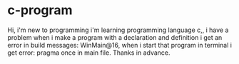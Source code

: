 # c-program
Hi, i'm new to programming i'm learning programming language c,, i have a problem when i make a program with a declaration and definition i get an error in build messages: WinMain@16, when i start that program in terminal i get error: pragma once in main file. Thanks in advance. 
